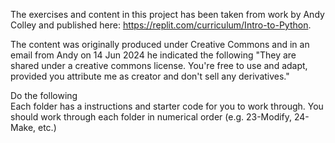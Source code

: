 The exercises and content in this project has been taken from work by Andy Colley and published here: https://replit.com/curriculum/Intro-to-Python.

The content was originally produced under Creative Commons and in an email from Andy on 14 Jun 2024 he indicated the following
"They are shared under a creative commons license. 
You're free to use and adapt, provided you attribute me as creator and don't sell any derivatives."

Do the following<br>
Each folder has a instructions and starter code for you to work through.
You should work through each folder in numerical order (e.g. 23-Modify, 24-Make, etc.)